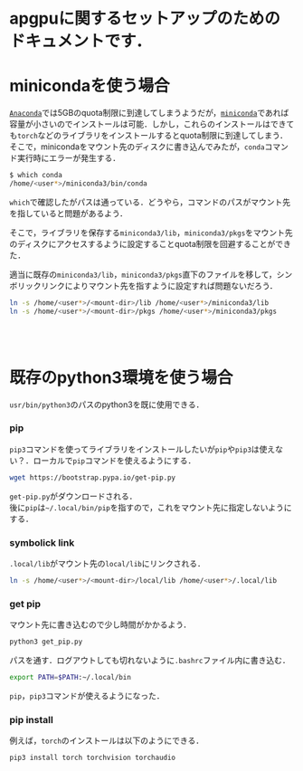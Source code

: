 # apgpuに関するセットアップのためのドキュメントです．

# minicondaを使う場合
[`Anaconda`](https://www.anaconda.com/download/success)では5GBのquota制限に到達してしまうようだが，[`miniconda`](https://docs.anaconda.com/free/miniconda/index.html)であれば容量が小さいのでインストールは可能．しかし，これらのインストールはできても`torch`などのライブラリをインストールするとquota制限に到達してしまう．そこで，minicondaをマウント先のディスクに書き込んでみたが，`conda`コマンド実行時にエラーが発生する．
```bash
$ which conda
/home/<user*>/miniconda3/bin/conda
```
`which`で確認したがパスは通っている．どうやら，コマンドのパスがマウント先を指していると問題があるよう．<br>

そこで，ライブラリを保存する`miniconda3/lib`，`miniconda3/pkgs`をマウント先のディスクにアクセスするように設定することquota制限を回避することができた．


適当に既存の`miniconda3/lib`，`miniconda3/pkgs`直下のファイルを移して，シンボリックリンクによりマウント先を指すように設定すれば問題ないだろう．
```bash
ln -s /home/<user*>/<mount-dir>/lib /home/<user*>/miniconda3/lib
ln -s /home/<user*>/<mount-dir>/pkgs /home/<user*>/miniconda3/pkgs
```
<br><br>

# 既存のpython3環境を使う場合
`usr/bin/python3`のパスのpython3を既に使用できる．

### pip 
`pip3`コマンドを使ってライブラリをインストールしたいが`pip`や`pip3`は使えない？．ローカルで`pip`コマンドを使えるようにする．
```bash
wget https://bootstrap.pypa.io/get-pip.py
```
`get-pip.py`がダウンロードされる．<br>
後に`pip`は`~/.local/bin/pip`を指すので，これをマウント先に指定しないようにする．

### symbolick link
`.local/lib`がマウント先の`local/lib`にリンクされる．
```bash
ln -s /home/<user*>/<mount-dir>/local/lib /home/<user*>/.local/lib
```
### get pip
マウント先に書き込むので少し時間がかかるよう．
```bash
python3 get_pip.py
```
パスを通す．ログアウトしても切れないように`.bashrc`ファイル内に書き込む．
```bash
export PATH=$PATH:~/.local/bin
```
`pip`，`pip3`コマンドが使えるようになった．
### pip install
例えば，`torch`のインストールは以下のようにできる．
```bash
pip3 install torch torchvision torchaudio
```